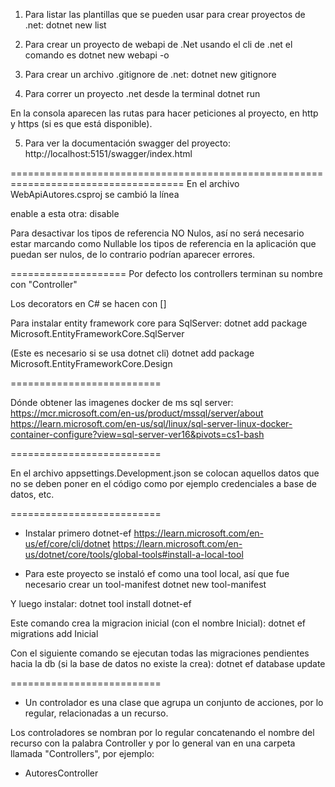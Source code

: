 1.  Para listar las plantillas que se pueden usar para crear proyectos de .net:
dotnet new list

2.  Para crear un proyecto de webapi de .Net usando el cli de .net el comando es
dotnet new webapi -o <Nombre del proyecto>

3.  Para crear un archivo .gitignore de .net:
dotnet new gitignore

4.  Para correr un proyecto .net desde la terminal
dotnet run

En la consola aparecen las rutas para hacer peticiones al proyecto, en http y https 
(si es que está disponible).

5. Para ver la documentación swagger del proyecto:
http://localhost:5151/swagger/index.html

====================================================================================
En el archivo WebApiAutores.csproj se cambió la línea

<Nullable>enable</Nullable>
a esta otra:
<Nullable>disable</Nullable>

Para desactivar los tipos de referencia NO Nulos, así no será necesario estar marcando
como Nullable los tipos de referencia en la aplicación que puedan ser nulos, de lo 
contrario podrían aparecer errores.

====================
Por defecto los controllers terminan su nombre con "Controller"

Los decorators en C# se hacen con []

Para instalar entity framework core para SqlServer:
dotnet add package Microsoft.EntityFrameworkCore.SqlServer

(Este es necesario si se usa dotnet cli)
dotnet add package Microsoft.EntityFrameworkCore.Design

==========================

Dónde obtener las imagenes docker de ms sql server: 
https://mcr.microsoft.com/en-us/product/mssql/server/about
https://learn.microsoft.com/en-us/sql/linux/sql-server-linux-docker-container-configure?view=sql-server-ver16&pivots=cs1-bash

==========================

En el archivo appsettings.Development.json se colocan aquellos datos que no se deben poner en el código
como por ejemplo credenciales a base de datos, etc.

==========================

* Instalar primero dotnet-ef
https://learn.microsoft.com/en-us/ef/core/cli/dotnet
https://learn.microsoft.com/en-us/dotnet/core/tools/global-tools#install-a-local-tool

* Para este proyecto se instaló ef como una tool local, así que fue necesario crear un tool-manifest
dotnet new tool-manifest

Y luego instalar:
dotnet tool install dotnet-ef

Este comando crea la migracion inicial (con el nombre Inicial):
dotnet ef migrations add Inicial

Con el siguiente comando se ejecutan todas las migraciones pendientes hacia la db (si la base de datos no existe la crea):
dotnet ef database update

==========================

* Un controlador es una clase que agrupa un conjunto de acciones, por lo regular, relacionadas
  a un recurso.

Los controladores se nombran por lo regular concatenando el nombre del recurso con la palabra Controller
y por lo general van en una carpeta llamada "Controllers", por ejemplo:
- AutoresController

